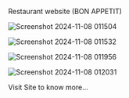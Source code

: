 Restaurant website (BON APPETIT)

![Screenshot 2024-11-08 011504](https://github.com/user-attachments/assets/9cb09271-d4b9-4e1e-88c6-b4a9dba2a6af)

![Screenshot 2024-11-08 011532](https://github.com/user-attachments/assets/578f998e-26ce-4caf-8b97-e20544e82a49)

![Screenshot 2024-11-08 011956](https://github.com/user-attachments/assets/24ffffc6-35e4-488c-8948-33bd99a6acd5)

![Screenshot 2024-11-08 012031](https://github.com/user-attachments/assets/e1705624-3b63-4da9-987d-0708d831be3c)

Visit Site to know more...
